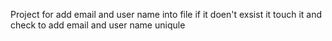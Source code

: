Project for add email and user name into file if it doen't exsist it touch it and check to add email and user name uniqule 

